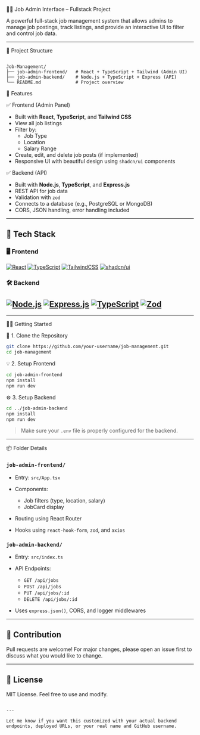🧑‍💼 Job Admin Interface – Fullstack Project

A powerful full-stack job management system that allows admins to manage job postings, track listings, and provide an interactive UI to filter and control job data.

---

📁 Project Structure

```

Job-Management/
├── job-admin-frontend/   # React + TypeScript + Tailwind (Admin UI)
├── job-admin-backend/    # Node.js + TypeScript + Express (API)
└── README.md             # Project overview

````


🚀 Features

✅ Frontend (Admin Panel)
- Built with **React**, **TypeScript**, and **Tailwind CSS**
- View all job listings
- Filter by:
  - Job Type
  - Location
  - Salary Range
- Create, edit, and delete job posts (if implemented)
- Responsive UI with beautiful design using `shadcn/ui` components

✅ Backend (API)
- Built with **Node.js**, **TypeScript**, and **Express.js**
- REST API for job data
- Validation with `zod`
- Connects to a database (e.g., PostgreSQL or MongoDB)
- CORS, JSON handling, error handling included

---
## 🚀 Tech Stack

### 🖥️ Frontend

[![React](https://img.shields.io/badge/React-20232A?style=for-the-badge&logo=react&logoColor=61DAFB)](https://reactjs.org/)
[![TypeScript](https://img.shields.io/badge/TypeScript-007ACC?style=for-the-badge&logo=typescript&logoColor=white)](https://www.typescriptlang.org/)
[![TailwindCSS](https://img.shields.io/badge/Tailwind_CSS-38B2AC?style=for-the-badge&logo=tailwind-css&logoColor=white)](https://tailwindcss.com/)
[![shadcn/ui](https://img.shields.io/badge/shadcn/ui-111827?style=for-the-badge&logo=vercel&logoColor=white)](https://ui.shadcn.dev/)

### 🛠️ Backend

[![Node.js](https://img.shields.io/badge/Node.js-339933?style=for-the-badge&logo=nodedotjs&logoColor=white)](https://nodejs.org/)
[![Express.js](https://img.shields.io/badge/Express.js-000000?style=for-the-badge&logo=express&logoColor=white)](https://expressjs.com/)
[![TypeScript](https://img.shields.io/badge/TypeScript-007ACC?style=for-the-badge&logo=typescript&logoColor=white)](https://www.typescriptlang.org/)
[![Zod](https://img.shields.io/badge/Zod-5B21B6?style=for-the-badge&logo=data&logoColor=white)](https://zod.dev/)
---

---

🧑‍💻 Getting Started

🔧 1. Clone the Repository

```bash
git clone https://github.com/your-username/job-management.git
cd job-management
````
💡 2. Setup Frontend

```bash
cd job-admin-frontend
npm install
npm run dev
```

⚙️ 3. Setup Backend

```bash
cd ../job-admin-backend
npm install
npm run dev
```

> Make sure your `.env` file is properly configured for the backend.

---

📦 Folder Details

### `job-admin-frontend/`

* Entry: `src/App.tsx`
* Components:

  * Job filters (type, location, salary)
  * JobCard display
* Routing using React Router
* Hooks using `react-hook-form`, `zod`, and `axios`

### `job-admin-backend/`

* Entry: `src/index.ts`
* API Endpoints:

  * `GET /api/jobs`
  * `POST /api/jobs`
  * `PUT /api/jobs/:id`
  * `DELETE /api/jobs/:id`
* Uses `express.json()`, CORS, and logger middlewares

---

## 🤝 Contribution

Pull requests are welcome! For major changes, please open an issue first to discuss what you would like to change.

---

## 📝 License

MIT License. Feel free to use and modify.



```

---

Let me know if you want this customized with your actual backend endpoints, deployed URLs, or your real name and GitHub username.
```
